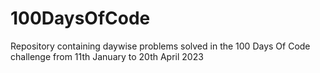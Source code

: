 # 100DaysOfCode
 Repository containing daywise problems solved in the 100 Days Of Code challenge from 11th January to 20th April 2023
